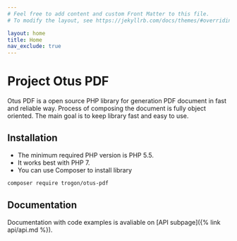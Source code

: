 ```yaml
---
# Feel free to add content and custom Front Matter to this file.
# To modify the layout, see https://jekyllrb.com/docs/themes/#overriding-theme-defaults

layout: home
title: Home
nav_exclude: true
---
```


# Project Otus PDF

Otus PDF is a open source PHP library for generation PDF document in fast and reliable way. Process of composing the document is fully object oriented. The main goal is to keep library fast and easy to use.

## Installation

* The minimum required PHP version is PHP 5.5.
* It works best with PHP 7.
* You can use Composer to install library

```sh
composer require trogon/otus-pdf
```

## Documentation

Documentation with code examples is avaliable on [API subpage]({% link api/api.md %}).
